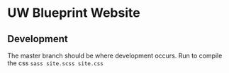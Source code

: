 # UW Blueprint Website

## Development
The master branch should be where development occurs. Run to compile the css `sass site.scss site.css`

